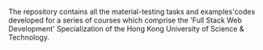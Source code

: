The repository contains all the material-testing tasks and examples'codes developed for a series of courses which comprise the 'Full Stack Web Development' Specialization of the Hong Kong University of Science & Technology.
